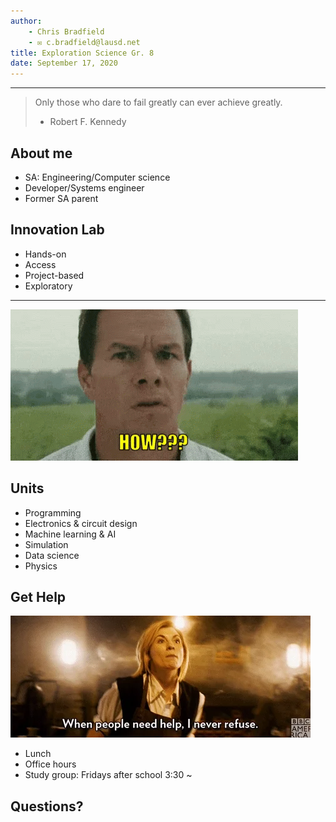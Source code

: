 ```yaml
---
author:
    - Chris Bradfield
    - ✉ c.bradfield@lausd.net
title: Exploration Science Gr. 8
date: September 17, 2020
---
```


-----

> Only those who dare to fail greatly can ever achieve greatly.
> - Robert F. Kennedy

## About me

* SA: Engineering/Computer science
* Developer/Systems engineer
* Former SA parent

## Innovation Lab

* Hands-on
* Access
* Project-based
* Exploratory

-----

![](how.gif)

## Units

* Programming
* Electronics & circuit design
* Machine learning & AI
* Simulation
* Data science
* Physics

## Get Help

![](help.webp)

* Lunch
* Office hours
* Study group: Fridays after school 3:30 ~

## Questions?
